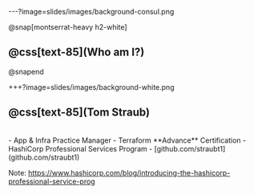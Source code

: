---?image=slides/images/background-consul.png

@snap[montserrat-heavy h2-white]
## @css[text-85](Who am I?)
@snapend

+++?image=slides/images/background-white.png

## @css[text-85](Tom Straub)
<br>
- App & Infra Practice Manager
- Terraform **Advance** Certification
- HashiCorp Professional Services Program
- [github.com/straubt1](github.com/straubt1)

Note:
<https://www.hashicorp.com/blog/introducing-the-hashicorp-professional-service-prog>
